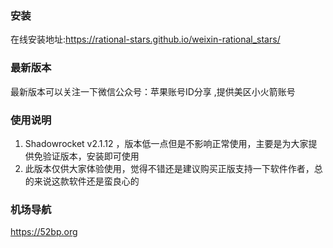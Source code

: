 ### 安装
在线安装地址:https://rational-stars.github.io/weixin-rational_stars/
### 最新版本
最新版本可以关注一下微信公众号：苹果账号ID分享 ,提供美区小火箭账号
### 使用说明
1. Shadowrocket v2.1.12 ，版本低一点但是不影响正常使用，主要是为大家提供免验证版本，安装即可使用
2. 此版本仅供大家体验使用，觉得不错还是建议购买正版支持一下软件作者，总的来说这款软件还是蛮良心的
### 机场导航
https://52bp.org
